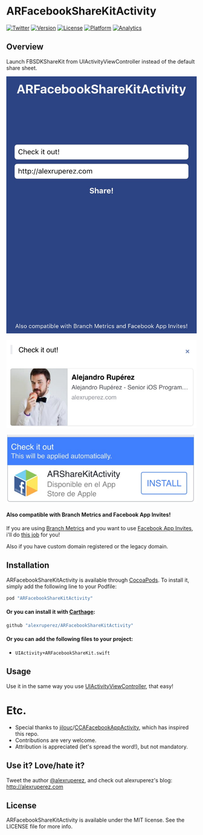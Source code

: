 # ARFacebookShareKitActivity

[![Twitter](http://img.shields.io/badge/contact-@alexruperez-blue.svg?style=flat)](http://twitter.com/alexruperez)
[![Version](https://img.shields.io/cocoapods/v/ARFacebookShareKitActivity.svg?style=flat)](http://cocoapods.org/pods/ARFacebookShareKitActivity)
[![License](https://img.shields.io/cocoapods/l/ARFacebookShareKitActivity.svg?style=flat)](http://cocoapods.org/pods/ARFacebookShareKitActivity)
[![Platform](https://img.shields.io/cocoapods/p/ARFacebookShareKitActivity.svg?style=flat)](http://cocoapods.org/pods/ARFacebookShareKitActivity)
[![Analytics](https://ga-beacon.appspot.com/UA-55329295-1/ARFacebookShareKitActivity/readme?pixel)](https://github.com/igrigorik/ga-beacon)

## Overview

Launch FBSDKShareKit from UIActivityViewController instead of the default share sheet.

![ARFacebookShareKitActivity Screenshot 1](https://raw.githubusercontent.com/alexruperez/ARFacebookShareKitActivity/master/screenshot1.jpg)

![ARFacebookShareKitActivity Screenshot 2](https://raw.githubusercontent.com/alexruperez/ARFacebookShareKitActivity/master/screenshot2.jpg)

![ARFacebookShareKitActivity Screenshot 3](https://raw.githubusercontent.com/alexruperez/ARFacebookShareKitActivity/master/screenshot3.jpg)

#### Also compatible with Branch Metrics and Facebook App Invites!

If you are using [Branch Metrics](https://branch.io) and you want to use [Facebook App Invites](https://developers.facebook.com/docs/app-invites/overview), i'll do [this job](https://dev.branch.io/features/facebook-app-invites/overview/) for you!

Also if you have custom domain registered or the legacy domain.

## Installation

ARFacebookShareKitActivity is available through [CocoaPods](http://cocoapods.org). To install
it, simply add the following line to your Podfile:

```ruby
pod "ARFacebookShareKitActivity"
```

#### Or you can install it with [Carthage](https://github.com/Carthage/Carthage):

```ruby
github "alexruperez/ARFacebookShareKitActivity"
```

#### Or you can add the following files to your project:
* `UIActivity+ARFacebookShareKit.swift`

## Usage

Use it in the same way you use [UIActivityViewController](http://nshipster.com/uiactivityviewcontroller/), that easy!

# Etc.

* Special thanks to [jilouc](https://github.com/jilouc)/[CCAFacebookAppActivity](https://github.com/jilouc/CCAFacebookAppActivity), which has inspired this repo.
* Contributions are very welcome.
* Attribution is appreciated (let's spread the word!), but not mandatory.

## Use it? Love/hate it?

Tweet the author [@alexruperez](http://twitter.com/alexruperez), and check out alexruperez's blog: http://alexruperez.com

## License

ARFacebookShareKitActivity is available under the MIT license. See the LICENSE file for more info.
